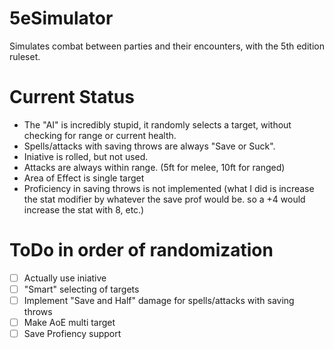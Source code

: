 # 5eSimulator
Simulates combat between parties and their encounters, with the 5th edition ruleset.

# Current Status
- The "AI" is incredibly stupid, it randomly selects a target, without checking for range or current health.
- Spells/attacks with saving throws are always "Save or Suck".
- Iniative is rolled, but not used.
- Attacks are always within range. (5ft for melee, 10ft for ranged)
- Area of Effect is single target
- Proficiency in saving throws is not implemented (what I did is increase the stat modifier by whatever the save prof would be. so a +4 would increase the stat with 8, etc.)


# ToDo in order of randomization
- [ ] Actually use iniative
- [ ] "Smart" selecting of targets
- [ ] Implement "Save and Half" damage for spells/attacks with saving throws
- [ ] Make AoE multi target
- [ ] Save Profiency support
